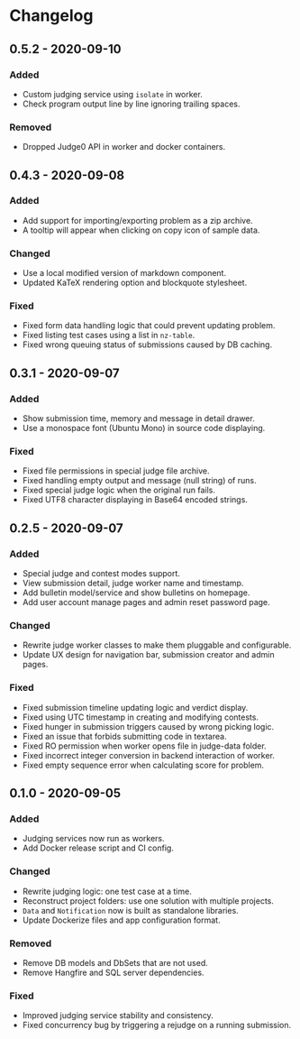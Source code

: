 # Changelog

## 0.5.2 - 2020-09-10

### Added

- Custom judging service using `isolate` in worker.
- Check program output line by line ignoring trailing spaces.

### Removed

- Dropped Judge0 API in worker and docker containers.

## 0.4.3 - 2020-09-08

### Added

- Add support for importing/exporting problem as a zip archive.
- A tooltip will appear when clicking on copy icon of sample data.

### Changed

- Use a local modified version of markdown component.
- Updated KaTeX rendering option and blockquote stylesheet.

### Fixed

- Fixed form data handling logic that could prevent updating problem.
- Fixed listing test cases using a list in `nz-table`.
- Fixed wrong queuing status of submissions caused by DB caching.

## 0.3.1 - 2020-09-07

### Added

- Show submission time, memory and message in detail drawer.
- Use a monospace font (Ubuntu Mono) in source code displaying.

### Fixed

- Fixed file permissions in special judge file archive.
- Fixed handling empty output and message (null string) of runs.
- Fixed special judge logic when the original run fails.
- Fixed UTF8 character displaying in Base64 encoded strings.

## 0.2.5 - 2020-09-07

### Added

- Special judge and contest modes support.
- View submission detail, judge worker name and timestamp.
- Add bulletin model/service and show bulletins on homepage.
- Add user account manage pages and admin reset password page.

### Changed

- Rewrite judge worker classes to make them pluggable and configurable.
- Update UX design for navigation bar, submission creator and admin pages.

### Fixed

- Fixed submission timeline updating logic and verdict display.
- Fixed using UTC timestamp in creating and modifying contests.
- Fixed hunger in submission triggers caused by wrong picking logic.
- Fixed an issue that forbids submitting code in textarea.
- Fixed RO permission when worker opens file in judge-data folder.
- Fixed incorrect integer conversion in backend interaction of worker.
- Fixed empty sequence error when calculating score for problem.

## 0.1.0 - 2020-09-05

### Added

- Judging services now run as workers.
- Add Docker release script and CI config.

### Changed

- Rewrite judging logic: one test case at a time.
- Reconstruct project folders: use one solution with multiple projects.
- `Data` and `Notification` now is built as standalone libraries.
- Update Dockerize files and app configuration format.

### Removed

- Remove DB models and DbSets that are not used.
- Remove Hangfire and SQL server dependencies.

### Fixed

- Improved judging service stability and consistency.
- Fixed concurrency bug by triggering a rejudge on a running submission.
